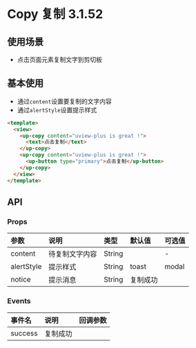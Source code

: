# Copy 复制 <span class="badge tip">3.1.52</span>

## 使用场景
- 点击页面元素复制文字到剪切板


## 基本使用
- 通过`content`设置要复制的文字内容
- 通过`alertStyle`设置提示样式

```html
<template>
  <view>
    <up-copy content="uview-plus is great !">
      <text>点击复制</text>
    </up-copy>
    <up-copy content="uview-plus is great !">
      <up-button type="primary">点击复制</up-button>
    </up-copy>
  </view>
</template>
```

## API

### Props
| 参数       | 说明           | 类型   | 默认值   | 可选值 |
| :--------- | :------------- | :----- | :------- | :----- |
| content    | 待复制文字内容 | String |          | -      |
| alertStyle | 提示样式       | String | toast    | modal  |
| notice     | 提示消息       | String | 复制成功 |        |

### Events
| 事件名  | 说明     | 回调参数 |
| :------ | :------- | :------- |
| success | 复制成功 |          |